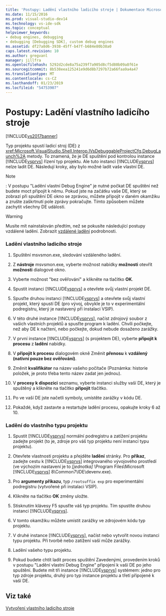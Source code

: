 ```yaml
---
title: 'Postupy: Ladění vlastního ladicího stroje | Dokumentace Microsoftu'
ms.date: 11/15/2016
ms.prod: visual-studio-dev14
ms.technology: vs-ide-sdk
ms.topic: conceptual
helpviewer_keywords:
- debug engines, debugging
- debugging [Debugging SDK], custom debug engines
ms.assetid: df27a8d6-3938-45ff-b47f-b684e80b38a0
caps.latest.revision: 10
ms.author: gregvanl
manager: jillfra
ms.openlocfilehash: 5292d2cde8a75a239f7a905d8cf5d80b09a8f61e
ms.sourcegitcommit: 8b538eea125241e9d6d8b7297b72a66faa9a4a47
ms.translationtype: MT
ms.contentlocale: cs-CZ
ms.lasthandoff: 01/23/2019
ms.locfileid: "54753907"
---
```

# <a name="how-to-debug-a-custom-debug-engine"></a>Postupy: Ladění vlastního ladicího stroje
[!INCLUDE[vs2017banner](../../includes/vs2017banner.md)]

Typ projektu spustí ladicí stroj (DE) z <xref:Microsoft.VisualStudio.Shell.Interop.IVsDebuggableProjectCfg.DebugLaunch%2A> metody. To znamená, že je DE spuštění pod kontrolou instance [!INCLUDE[vsprvs](../../includes/vsprvs-md.md)] řízení typ projektu. Ale tuto instanci [!INCLUDE[vsprvs](../../includes/vsprvs-md.md)] nelze ladit DE. Následují kroky, aby bylo možné ladit vaše vlastní DE.  
  
> [!NOTE]
>  :     V postupu "Ladění vlastní Debug Engine" je nutné počkat DE spuštění než budete moct připojit k němu. Pokud jste na začátku vaše DE, který se zobrazí při spuštění DE okno se zprávou, můžete připojit v daném okamžiku a zrušte zaškrtnutí pole zprávy pokračujte. Tímto způsobem můžete zachytit všechny DE události.  
  
> [!WARNING]
>  Musíte mít nainstalován předtím, než se pokusíte následující postupy vzdálené ladění. Zobrazit [vzdálené ladění](../../debugger/remote-debugging.md) podrobnosti.  
  
### <a name="debugging-a-custom-debug-engine"></a>Ladění vlastního ladicího stroje  
  
1.  Spuštění msvsmon.exe, sledování vzdáleného ladění.  
  
2.  Z **nástroje** msvsmon.exe, vyberte možnost nabídky **možnosti** otevřít **možnosti** dialogové okno.  
  
3.  Vyberte možnost "bez ověřování" a klikněte na tlačítko **OK**.  
  
4.  Spustit instanci [!INCLUDE[vsprvs](../../includes/vsprvs-md.md)] a otevřete svůj vlastní projekt DE.  
  
5.  Spusťte druhou instanci [!INCLUDE[vsprvs](../../includes/vsprvs-md.md)] a otevřete svůj vlastní projekt, který spustí DE (pro vývoj, obvykle je to v experimentální podregistru, který je nastavený při instalaci VSIP).  
  
6.  V této druhé instance [!INCLUDE[vsprvs](../../includes/vsprvs-md.md)], načíst zdrojový soubor z vašich vlastních projektů a spusťte program k ladění. Chvíli počkejte, než aby DE k načtení, nebo počkejte, dokud nebude dosaženo zarážky.  
  
7.  V první instance [!INCLUDE[vsprvs](../../includes/vsprvs-md.md)] (s projektem DE), vyberte **připojit k procesu** z **ladění** nabídky.  
  
8.  V **připojit k procesu** dialogovém okně Změnit **přenosu** k **vzdálený (nativní pouze bez ověřování)**.  
  
9. Změnit **kvalifikátor** na název vašeho počítače (Poznámka: historie položek, je proto třeba tento název zadat jen jednou).  
  
10. V **procesy k dispozici** seznamu, vyberte instanci služby vaší DE, který je spuštěný a klikněte na tlačítko **připojit** tlačítko.  
  
11. Po ve vaší DE jste načetli symboly, umístěte zarážky v kódu DE.  
  
12. Pokaždé, když zastavte a restartujte ladění procesu, opakujte kroky 6 až 10.  
  
### <a name="debugging-a-custom-project-type"></a>Ladění do vlastního typu projektu  
  
1.  Spustit [!INCLUDE[vsprvs](../../includes/vsprvs-md.md)] normální podregistru a zatížení projektu zadejte projekt (to je, zdroje pro váš typ projektu není instancí typu projektu).  
  
2.  Otevřete vlastnosti projektu a přejděte **ladění** stránky. Pro **příkaz**, zadejte cestu k [!INCLUDE[vsprvs](../../includes/vsprvs-md.md)] integrovaného vývojového prostředí (ve výchozím nastavení je to *[jednotka]* \Program Files\Microsoft [!INCLUDE[vsprvs](../../includes/vsprvs-md.md)] 8\Common7\IDE\devenv.exe).  
  
3.  Pro **argumenty příkazu**, typ `/rootsuffix exp` pro experimentální podregistru (vytvořené při instalaci VSIP).  
  
4.  Klikněte na tlačítko **OK** změny uložte.  
  
5.  Stisknutím klávesy F5 spusťte váš typ projektu. Tím spustíte druhou instanci [!INCLUDE[vsprvs](../../includes/vsprvs-md.md)].  
  
6.  V tomto okamžiku můžete umístit zarážky ve zdrojovém kódu typ projektu.  
  
7.  V druhé instance [!INCLUDE[vsprvs](../../includes/vsprvs-md.md)], načíst nebo vytvořit novou instanci typu projektu. Při tvorbě nebo zatížení vaší může zarážky.  
  
8.  Ladění vašeho typu projektu.  
  
9. Pokud budete chtít ladit proces spuštění Zavedenými, provedením kroků v postupu "Ladění vlastní Debug Engine" připojení k vaší DE po jeho spuštění. Budete mít tři instance [!INCLUDE[vsprvs](../../includes/vsprvs-md.md)] systémem: jedno pro typ zdroje projektu, druhý pro typ instance projektu a třetí připojené k vaší DE.  
  
## <a name="see-also"></a>Viz také  
 [Vytvoření vlastního ladicího stroje](../../extensibility/debugger/creating-a-custom-debug-engine.md)
